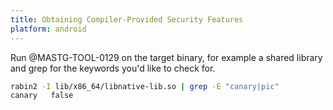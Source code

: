 ```yaml
---
title: Obtaining Compiler-Provided Security Features
platform: android
---
```


Run @MASTG-TOOL-0129 on the target binary, for example a shared library and grep for the keywords you'd like to check for.

```sh
rabin2 -I lib/x86_64/libnative-lib.so | grep -E "canary|pic"
canary   false
```
